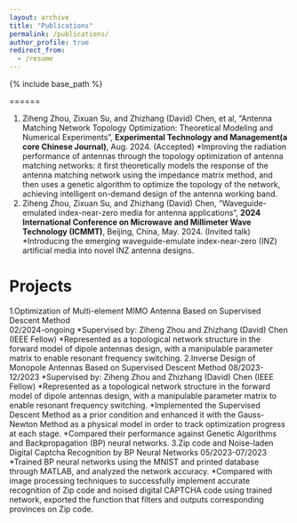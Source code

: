 ```yaml
---
layout: archive
title: "Publications"
permalink: /publications/
author_profile: true
redirect_from:
  - /resume
---
```


{% include base_path %}


======
1. Ziheng Zhou, Zixuan Su, and Zhizhang (David) Chen, et al, “Antenna Matching Network Topology Optimization: Theoretical Modeling and Numerical Experiments”, **Experimental Technology and Management(a core Chinese Journal)**, Aug. 2024. (Accepted)
*Improving the radiation performance of antennas through the topology optimization of antenna matching networks: it first theoretically models the response of the antenna matching network using the impedance matrix method, and then uses a genetic algorithm to optimize the topology of the network, achieving intelligent on-demand design of the antenna working band.
2. Ziheng Zhou, Zixuan Su, and Zhizhang (David) Chen, “Waveguide-emulated index-near-zero media for antenna applications”, **2024 International Conference on Microwave and Millimeter Wave Technology (ICMMT)**, Beijing, China, May. 2024. (Invited talk) 
*Introducing the emerging waveguide-emulate index-near-zero (INZ) artificial media into novel INZ antenna designs.

  
Projects
======
1.Optimization of Multi-element MIMO Antenna Based on Supervised Descent Method                    
02/2024-ongoing
*Supervised by: Ziheng Zhou and Zhizhang (David) Chen (IEEE Fellow) 
*Represented as a topological network structure in the forward model of dipole antennas design, with a manipulable parameter matrix to enable resonant frequency switching.
2.Inverse Design of Monopole Antennas Based on Supervised Descent Method
08/2023-12/2023
*Supervised by: Ziheng Zhou and Zhizhang (David) Chen (IEEE Fellow) 
*Represented as a topological network structure in the forward model of dipole antennas design, with a manipulable parameter matrix to enable resonant frequency switching.
*Implemented the Supervised Descent Method as a prior condition and enhanced it with the Gauss-Newton Method as a physical model in order to track optimization progress at each stage. 
*Compared their performance against Genetic Algorithms and Backpropagation (BP) neural networks. 
3.Zip code and Noise-laden Digital Captcha Recognition by BP Neural Networks
05/2023-07/2023
*Trained BP neural networks using the MNIST and printed database through MATLAB, and analyzed the network accuracy.
*Compared with image processing techniques to successfully implement accurate recognition of Zip code and noised digital CAPTCHA code using trained network, exported the function that filters and outputs corresponding provinces on Zip code. 